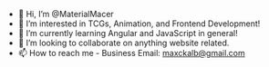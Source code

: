 - 👋 Hi, I’m @MaterialMacer
- 👀 I’m interested in TCGs, Animation, and Frontend Development!
- 🌱 I’m currently learning Angular and JavaScript in general!
- 💞️ I’m looking to collaborate on anything website related.
- 📫 How to reach me - Business Email: maxckalb@gmail.com

<!---
MaterialMacer/MaterialMacer is a ✨ special ✨ repository because its `README.md` (this file) appears on your GitHub profile.
You can click the Preview link to take a look at your changes.
--->
